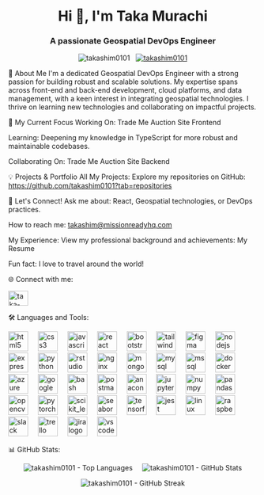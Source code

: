 <h1 align="center">Hi 👋, I'm Taka Murachi</h1>
<h3 align="center">A passionate Geospatial DevOps Engineer</h3>

<p align="center">
<img src="https://komarev.com/ghpvc/?username=takashim0101&label=Profile%20views&color=0e75b6&style=flat" alt="takashim0101" />
&nbsp;
<a href="https://github.com/ryo-ma/github-profile-trophy"><img src="https://github-profile-trophy.vercel.app/?username=takashim0101" alt="takashim0101" /></a>
</p>

🚀 About Me
I'm a dedicated Geospatial DevOps Engineer with a strong passion for building robust and scalable solutions. My expertise spans across front-end and back-end development, cloud platforms, and data management, with a keen interest in integrating geospatial technologies. I thrive on learning new technologies and collaborating on impactful projects.

🔭 My Current Focus
Working On: Trade Me Auction Site Frontend

Learning: Deepening my knowledge in TypeScript for more robust and maintainable codebases.

Collaborating On: Trade Me Auction Site Backend

💡 Projects & Portfolio
All My Projects: Explore my repositories on GitHub: https://github.com/takashim0101?tab=repositories

💬 Let's Connect!
Ask me about: React, Geospatial technologies, or DevOps practices.

How to reach me: takashim@missionreadyhq.com

My Experience: View my professional background and achievements: My Resume

Fun fact: I love to travel around the world!

🌐 Connect with me:
<p align="left">
<a href="https://linkedin.com/in/taka-murachi-265293336" target="blank"><img align="center" src="https://raw.githubusercontent.com/rahuldkjain/github-profile-readme-generator/master/src/images/icons/Social/linked-in-alt.svg" alt="taka-murachi-265293336" height="30" width="40" /></a>
</p>

🛠️ Languages and Tools:
<p align="left">
<!-- Frontend -->
<img src="https://cdn.jsdelivr.net/gh/devicons/devicon/icons/html5/html5-original.svg" height="40" alt="html5 logo" title="HTML5"/>
<img width="12" />
<img src="https://cdn.jsdelivr.net/gh/devicons/devicon/icons/css3/css3-original.svg" height="40" alt="css3 logo" title="CSS3"/>
<img width="12" />
<img src="https://cdn.jsdelivr.net/gh/devicons/devicon/icons/javascript/javascript-original.svg" height="40" alt="javascript logo" title="JavaScript"/>
<img width="12" />
<img src="https://cdn.jsdelivr.net/gh/devicons/devicon/icons/react/react-original.svg" height="40" alt="react logo" title="React"/>
<img width="12" />
<img src="https://cdn.jsdelivr.net/gh/devicons/devicon/icons/bootstrap/bootstrap-plain-wordmark.svg" height="40" alt="bootstrap logo" title="Bootstrap"/>
<img width="12" />
<img src="https://cdn.jsdelivr.net/gh/devicons/devicon/icons/tailwindcss/tailwindcss-original-wordmark.svg" height="40" alt="tailwindcss logo" title="Tailwind CSS"/>
<img width="12" />
<img src="https://www.vectorlogo.zone/logos/figma/figma-icon.svg" alt="figma" width="40" height="40" title="Figma"/>
<img width="12" />

<!-- Backend & Runtime -->

<img src="https://cdn.jsdelivr.net/gh/devicons/devicon/icons/nodejs/nodejs-original.svg" height="40" alt="nodejs logo" title="Node.js"/>
<img width="12" />
<img src="https://cdn.jsdelivr.net/gh/devicons/devicon/icons/express/express-original.svg" height="40" alt="express logo" title="Express.js"/>
<img width="12" />
<img src="https://cdn.jsdelivr.net/gh/devicons/devicon/icons/python/python-original.svg" height="40" alt="python logo" title="Python"/>
<img width="12" />
<img src="https://cdn.jsdelivr.net/gh/devicons/devicon/icons/rstudio/rstudio-original.svg" height="40" alt="rstudio logo" title="RStudio"/>
<img width="12" />
<img src="https://www.nginx.com/wp-content/uploads/2019/04/nginx-logo-2019.png" alt="nginx" width="40" height="40" title="Nginx"/>
<img width="12" />

<!-- Databases -->

<img src="https://cdn.jsdelivr.net/gh/devicons/devicon/icons/mongodb/mongodb-original.svg" height="40" alt="mongodb logo" title="MongoDB"/>
<img width="12" />
<img src="https://cdn.jsdelivr.net/gh/devicons/devicon/icons/mysql/mysql-original.svg" height="40" alt="mysql logo" title="MySQL"/>
<img width="12" />
<img src="https://www.svgrepo.com/show/303229/microsoft-sql-server-logo.svg" alt="mssql" width="40" height="40" title="Microsoft SQL Server"/>
<img width="12" />

<!-- DevOps & Cloud -->

<img src="https://cdn.jsdelivr.net/gh/devicons/devicon/icons/docker/docker-original.svg" height="40" alt="docker logo" title="Docker"/>
<img width="12" />
<img src="https://cdn.jsdelivr.net/gh/devicons/devicon/icons/azure/azure-original.svg" height="40" alt="azure logo" title="Microsoft Azure"/>
<img width="12" />
<img src="https://cdn.jsdelivr.net/gh/devicons/devicon/icons/googlecloud/googlecloud-original.svg" height="40" alt="googlecloud logo" title="Google Cloud"/>
<img width="12" />
<img src="https://www.vectorlogo.zone/logos/gnu_bash/gnu_bash-icon.svg" alt="bash" width="40" height="40" title="Bash"/>
<img width="12" />
<img src="https://www.vectorlogo.zone/logos/getpostman/getpostman-icon.svg" alt="postman" width="40" height="40" title="Postman"/>
<img width="12" />

<!-- Data Science & ML -->

<img src="https://cdn.jsdelivr.net/gh/devicons/devicon/icons/anaconda/anaconda-original.svg" height="40" alt="anaconda logo" title="Anaconda"/>
<img width="12" />
<img src="https://cdn.jsdelivr.net/gh/devicons/devicon/icons/jupyter/jupyter-original.svg" height="40" alt="jupyter logo" title="Jupyter"/>
<img width="12" />
<img src="https://cdn.jsdelivr.net/gh/devicons/devicon/icons/numpy/numpy-original.svg" height="40" alt="numpy logo" title="NumPy"/>
<img width="12" />
<img src="https://cdn.jsdelivr.net/gh/devicons/devicon/icons/pandas/pandas-original.svg" height="40" alt="pandas logo" title="Pandas"/>
<img width="12" />
<img src="https://www.vectorlogo.zone/logos/opencv/opencv-icon.svg" alt="opencv" width="40" height="40" title="OpenCV"/>
<img width="12" />
<img src="https://www.vectorlogo.zone/logos/pytorch/pytorch-icon.svg" alt="pytorch" width="40" height="40" title="PyTorch"/>
<img width="12" />
<img src="https://upload.wikimedia.org/wikipedia/commons/0/05/Scikit_learn_logo_small.svg" alt="scikit_learn" width="40" height="40" title="Scikit-learn"/>
<img width="12" />
<img src="https://seaborn.pydata.org/_images/logo-mark-lightbg.svg" alt="seaborn" width="40" height="40" title="Seaborn"/>
<img width="12" />
<img src="https://cdn.jsdelivr.net/gh/devicons/devicon/icons/tensorflow/tensorflow-original.svg" height="40" alt="tensorflow logo" title="TensorFlow"/>
<img width="12" />

<!-- Other Tools & OS -->

<img src="https://cdn.jsdelivr.net/gh/devicons/devicon/icons/jest/jest-plain.svg" height="40" alt="jest logo" title="Jest"/>
<img width="12" />
<img src="https://cdn.jsdelivr.net/gh/devicons/devicon/icons/linux/linux-original.svg" height="40" alt="linux logo" title="Linux"/>
<img width="12" />
<img src="https://cdn.jsdelivr.net/gh/devicons/devicon/icons/raspberrypi/raspberrypi-original.svg" height="40" alt="raspberrypi logo" title="Raspberry Pi"/>
<img width="12" />
<img src="https://cdn.jsdelivr.net/gh/devicons/devicon/icons/slack/slack-original.svg" height="40" alt="slack logo" title="Slack"/>
<img width="12" />
<img src="https://cdn.jsdelivr.net/gh/devicons/devicon/icons/trello/trello-plain.svg" height="40" alt="trello logo" title="Trello"/>
<img width="12" />
<img src="https://cdn.jsdelivr.net/gh/devicons/devicon/icons/jira/jira-original.svg" height="40" alt="jira logo" title="Jira"/>
<img width="12" />
<img src="https://cdn.jsdelivr.net/gh/devicons/devicon/icons/vscode/vscode-original.svg" height="40" alt="vscode logo" title="VS Code"/>
<img width="12" />
</p>

📊 GitHub Stats:
<p align="center">
<img src="https://github-readme-stats.vercel.app/api/top-langs?username=takashim0101&show_icons=true&locale=en&layout=compact&theme=radical" alt="takashim0101 - Top Languages" />
&nbsp;&nbsp;&nbsp;
<img src="https://github-readme-stats.vercel.app/api?username=takashim0101&show_icons=true&locale=en&theme=radical" alt="takashim0101 - GitHub Stats" />
</p>

<p align="center">
<img src="https://github-readme-streak-stats.herokuapp.com/?user=takashim0101&theme=radical" alt="takashim0101 - GitHub Streak" />
</p>
